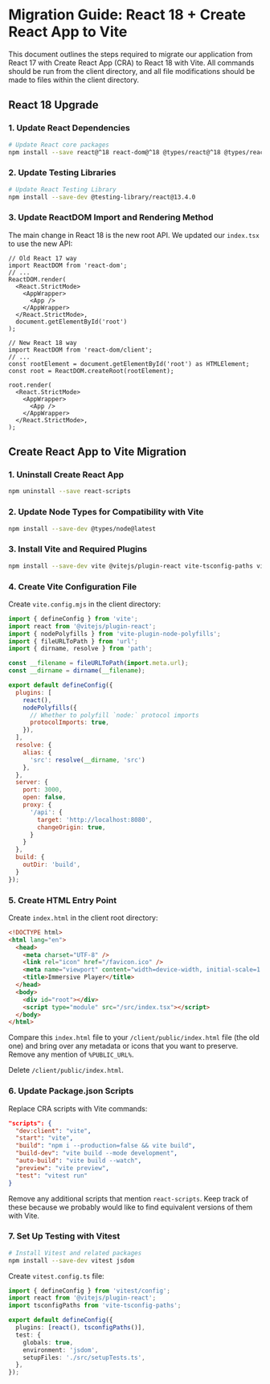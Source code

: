 # Migration Guide: React 18 + Create React App to Vite

This document outlines the steps required to migrate our application from React 17 with Create React App (CRA) to React 18 with Vite. All commands should be run from the client directory, and all file modifications should be made to files within the client directory.

## React 18 Upgrade

### 1. Update React Dependencies

```bash
# Update React core packages
npm install --save react@^18 react-dom@^18 @types/react@^18 @types/react-dom@^18
```

### 2. Update Testing Libraries

```bash
# Update React Testing Library
npm install --save-dev @testing-library/react@13.4.0
```

### 3. Update ReactDOM Import and Rendering Method

The main change in React 18 is the new root API. We updated our `index.tsx` to use the new API:

```tsx
// Old React 17 way
import ReactDOM from 'react-dom';
// ...
ReactDOM.render(
  <React.StrictMode>
    <AppWrapper>
      <App />
    </AppWrapper>
  </React.StrictMode>,
  document.getElementById('root')
);

// New React 18 way
import ReactDOM from 'react-dom/client';
// ...
const rootElement = document.getElementById('root') as HTMLElement;
const root = ReactDOM.createRoot(rootElement);

root.render(
  <React.StrictMode>
    <AppWrapper>
      <App />
    </AppWrapper>
  </React.StrictMode>,
);
```

## Create React App to Vite Migration

### 1. Uninstall Create React App

```bash
npm uninstall --save react-scripts
```


### 2. Update Node Types for Compatibility with Vite

```bash
npm install --save-dev @types/node@latest
```

### 3. Install Vite and Required Plugins

```bash
npm install --save-dev vite @vitejs/plugin-react vite-tsconfig-paths vite-plugin-node-polyfills
```

### 4. Create Vite Configuration File

Create `vite.config.mjs` in the client directory:

```javascript
import { defineConfig } from 'vite';
import react from '@vitejs/plugin-react';
import { nodePolyfills } from 'vite-plugin-node-polyfills';
import { fileURLToPath } from 'url';
import { dirname, resolve } from 'path';

const __filename = fileURLToPath(import.meta.url);
const __dirname = dirname(__filename);

export default defineConfig({
  plugins: [
    react(),
    nodePolyfills({
      // Whether to polyfill `node:` protocol imports
      protocolImports: true,
    }),
  ],
  resolve: {
    alias: {
      'src': resolve(__dirname, 'src')
    },
  },
  server: {
    port: 3000,
    open: false,
    proxy: {
      '/api': {
        target: 'http://localhost:8080',
        changeOrigin: true,
      }
    }
  },
  build: {
    outDir: 'build',
  }
});
```

### 5. Create HTML Entry Point

Create `index.html` in the client root directory:

```html
<!DOCTYPE html>
<html lang="en">
  <head>
    <meta charset="UTF-8" />
    <link rel="icon" href="/favicon.ico" />
    <meta name="viewport" content="width=device-width, initial-scale=1.0" />
    <title>Immersive Player</title>
  </head>
  <body>
    <div id="root"></div>
    <script type="module" src="/src/index.tsx"></script>
  </body>
</html>
```

Compare this `index.html` file to your `/client/public/index.html` file (the old one) and bring over any metadata or icons that you want to preserve. Remove any mention of `%PUBLIC_URL%`.

Delete `/client/public/index.html`.

### 6. Update Package.json Scripts

Replace CRA scripts with Vite commands:

```json
"scripts": {
  "dev:client": "vite",
  "start": "vite",
  "build": "npm i --production=false && vite build",
  "build-dev": "vite build --mode development",
  "auto-build": "vite build --watch",
  "preview": "vite preview",
  "test": "vitest run"
}
```

Remove any additional scripts that mention `react-scripts`. Keep track of these because we probably would like to find equivalent versions of them with Vite.

### 7. Set Up Testing with Vitest

```bash
# Install Vitest and related packages
npm install --save-dev vitest jsdom
```

Create `vitest.config.ts` file:

```typescript
import { defineConfig } from 'vitest/config';
import react from '@vitejs/plugin-react';
import tsconfigPaths from 'vite-tsconfig-paths';

export default defineConfig({
  plugins: [react(), tsconfigPaths()],
  test: {
    globals: true,
    environment: 'jsdom',
    setupFiles: './src/setupTests.ts',
  },
});
```
